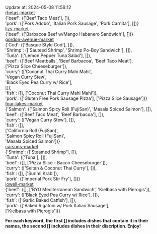 Update at: 2024-05-08 11:56:12  
[rhetas-market](https://wisc-housingdining.nutrislice.com/menu/rhetas-market/dinner/2024-05-08)  
{'beef': (['Beef Taco Meat'], []),  
 'pork': (['Pork Adobo', 'Italian Pork Sausage', 'Pork Carnita'], [])}  
[lizs-market](https://wisc-housingdining.nutrislice.com/menu/lizs-market/dinner/2024-05-08)  
{'beef': (['Barbacoa Beef w/Mango Habanero Sandwich'], [])}  
[gordon-avenue-market](https://wisc-housingdining.nutrislice.com/menu/gordon-avenue-market/dinner/2024-05-08)  
{'Cod': (['Basque Style Cod'], []),  
 'Shrimp': (['Sauteed Shrimp', 'Shrimp Po-Boy Sandwich'], []),  
 'Tuna': (['Lemon Pepper Tuna Salad'], []),  
 'beef': (['Beef Meatballs', 'Beef Barbacoa', 'Beef Taco Meat'],  
          ['Pizza Slice Cheeseburger']),  
 'curry': (['Coconut Thai Curry Mahi Mahi',  
            'Vegan Curry Stew',  
            'Black Eyed Pea Curry w/ Rice'],  
           []),  
 'fish': ([], ['Coconut Thai Curry Mahi Mahi']),  
 'pork': (['Gluten Free Pork Sausage Pizza'], ['Pizza Slice Sausage'])}  
[four-lakes-market](https://wisc-housingdining.nutrislice.com/menu/four-lakes-market/dinner/2024-05-08)  
{'Salmon': (['Salmon Spicy Roll (FujiSan)', 'Masala Spiced Salmon'], []),  
 'beef': (['Beef Taco Meat', 'Beef Barbacoa'], []),  
 'curry': (['Vegan Curry Stew'], []),  
 'fish': ([],  
          ['California Roll  (FujiSan)',  
           'Salmon Spicy Roll (FujiSan)',  
           'Masala Spiced Salmon'])}  
[carsons-market](https://wisc-housingdining.nutrislice.com/menu/carsons-market/dinner/2024-05-08)  
{'Shrimp': (['Steamed Shrimp'], []),  
 'Tuna': (['Tuna'], []),  
 'beef': ([], ['Pizza Slice - Bacon Cheeseburger']),  
 'curry': (['Seitan & Coconut Thai Curry'], []),  
 'fish': ([], ['Surimi Krab']),  
 'pork': (['Imperial Pork Stir Fry'], [])}  
[lowell-market](https://wisc-housingdining.nutrislice.com/menu/lowell-market/dinner/2024-05-08)  
{'beef': ([], ['BYO Mediterranean Sandwich', 'Kielbasa with Pierogis']),  
 'curry': (['Black Eyed Pea Curry w/ Rice'], []),  
 'fish': (['Garlic Baked Catfish'], []),  
 'pork': (['Baked Rigatoni w/ Pork Italian Sausage'],  
          ['Kielbasa with Pierogis'])}  
  
**For each keyword, the first [] includes dishes that contain it in their names, the second [] includes dishes in their discription. Enjoy!**  
